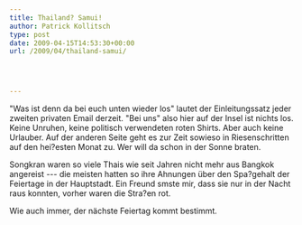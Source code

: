 ```yaml
---
title: Thailand? Samui!
author: Patrick Kollitsch
type: post
date: 2009-04-15T14:53:30+00:00
url: /2009/04/thailand-samui/




---
```

"Was ist denn da bei euch unten wieder los" lautet der Einleitungssatz jeder zweiten privaten Email derzeit. "Bei uns" also hier auf der Insel ist nichts los. Keine Unruhen, keine politisch verwendeten roten Shirts. Aber auch keine Urlauber. Auf der anderen Seite geht es zur Zeit sowieso in Riesenschritten auf den hei?esten Monat zu. Wer will da schon in der Sonne braten. 

Songkran waren so viele Thais wie seit Jahren nicht mehr aus Bangkok angereist --- die meisten hatten so ihre Ahnungen über den Spa?gehalt der Feiertage in der Hauptstadt. Ein Freund smste mir, dass sie nur in der Nacht raus konnten, vorher waren die Stra?en rot.

Wie auch immer, der nächste Feiertag kommt bestimmt.